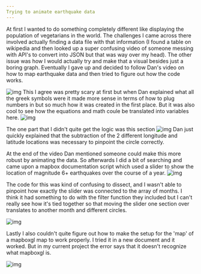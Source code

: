 ```yaml
---
Trying to animate earthquake data
---
```



At first I wanted to do something completely different like displaying the population of vegetarians in the world. The challenges I came across there involved actually finding a data file with that information (I found a table on wikipedia and then looked up a super confusing video of someone messing with API's to convert into JSON but that was way over my head). The other issue was how I would actually try and make that a visual besides just a boring graph. 
Eventually I gave up and decided to follow Dan's video on how to map earthquake data and then tried to figure out how the code works. 

![img](https://i.imgur.com/M1ssTv2.png)
This I agree was pretty scary at first but when Dan explained what all the greek symbols were it made more sense in terms of how to plug numbers in but so much how it was created in the first place. But it was also cool to see how the equations and math coule be translated into variables here.
![img](]https://i.imgur.com/j3FYHW1.png)

The one part that I didn't quite get the logic was this section 
![img](https://i.imgur.com/0dZEhck.png)
Dan just quickly explained that the subtraction of the 2 different longitude and latitude locations was necessary to pinpoint the circle correctly. 


At the end of the video Dan mentioned someone could make this more robust by animating the data. So afterwards I did a bit of searching and came upon a mapbox documentation script which used a slider to show the location of magnitude 6+ earthquakes over the course of a year. 
![img](https://i.imgur.com/GsN6AEP.png)

The code for this was kind of confusing to dissect, and I wasn't able to pinpoint how exactly the slider was connected to the array of months. I think it had something to do with the filter function they included but I can't really see how it's tied together so that moving the slider one section over translates to another month and different circles. 

![img](https://i.imgur.com/FALXcoC.png)

Lastly I also couldn't quite figure out how to make the setup for the 'map' of a mapboxgl map to work properly. I tried it in a new document and it worked. But in my current project the error says that it doesn't recognize what mapboxgl is. 

![img](https://i.imgur.com/8jISoOc.png)
